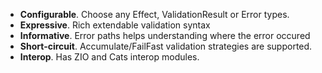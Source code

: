 - **Configurable**. Choose any Effect, ValidationResult or Error types.
- **Expressive**. Rich extendable validation syntax
- **Informative**. Error paths helps understanding where the error occured
- **Short-circuit**. Accumulate/FailFast validation strategies are supported.
- **Interop**. Has ZIO and Cats interop modules.
